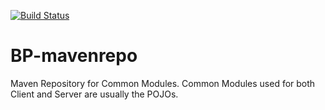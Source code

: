 [![Build Status](https://jenkins.vincinator.de/buildStatus/icon?job=BP-Common)](https://jenkins.vincinator.de/job/BP-Common)

# BP-mavenrepo
Maven Repository for Common Modules. Common Modules used for both Client and Server are usually the POJOs.
